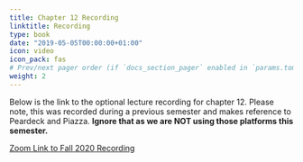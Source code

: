 ```yaml
---
title: Chapter 12 Recording
linktitle: Recording
type: book
date: "2019-05-05T00:00:00+01:00"
icon: video
icon_pack: fas
# Prev/next pager order (if `docs_section_pager` enabled in `params.toml`)
weight: 2
---
```


Below is the link to the optional lecture recording for chapter 12. Please note, this was recorded during a previous semester and makes reference to Peardeck and Piazza. **Ignore that as we are NOT using those platforms this semester.**

[Zoom Link to Fall 2020 Recording](https://4cd.zoom.us/rec/share/J9AN8y4kxWbgxv_uYvXlMvvNVJjlNd92EBEtFYdegKBei2ThCR9GWuy3O9Niw4zA.hMtnaHsLIReEmrYI?startTime=1606425816000)